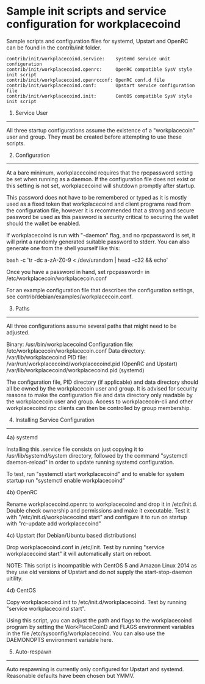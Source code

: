 Sample init scripts and service configuration for workplacecoind
==========================================================

Sample scripts and configuration files for systemd, Upstart and OpenRC
can be found in the contrib/init folder.

    contrib/init/workplacecoind.service:    systemd service unit configuration
    contrib/init/workplacecoind.openrc:     OpenRC compatible SysV style init script
    contrib/init/workplacecoind.openrcconf: OpenRC conf.d file
    contrib/init/workplacecoind.conf:       Upstart service configuration file
    contrib/init/workplacecoind.init:       CentOS compatible SysV style init script

1. Service User
---------------------------------

All three startup configurations assume the existence of a "workplacecoin" user
and group.  They must be created before attempting to use these scripts.

2. Configuration
---------------------------------

At a bare minimum, workplacecoind requires that the rpcpassword setting be set
when running as a daemon.  If the configuration file does not exist or this
setting is not set, workplacecoind will shutdown promptly after startup.

This password does not have to be remembered or typed as it is mostly used
as a fixed token that workplacecoind and client programs read from the configuration
file, however it is recommended that a strong and secure password be used
as this password is security critical to securing the wallet should the
wallet be enabled.

If workplacecoind is run with "-daemon" flag, and no rpcpassword is set, it will
print a randomly generated suitable password to stderr.  You can also
generate one from the shell yourself like this:

bash -c 'tr -dc a-zA-Z0-9 < /dev/urandom | head -c32 && echo'

Once you have a password in hand, set rpcpassword= in /etc/workplacecoin/workplacecoin.conf

For an example configuration file that describes the configuration settings,
see contrib/debian/examples/workplacecoin.conf.

3. Paths
---------------------------------

All three configurations assume several paths that might need to be adjusted.

Binary:              /usr/bin/workplacecoind
Configuration file:  /etc/workplacecoin/workplacecoin.conf
Data directory:      /var/lib/workplacecoind
PID file:            /var/run/workplacecoind/workplacecoind.pid (OpenRC and Upstart)
                     /var/lib/workplacecoind/workplacecoind.pid (systemd)

The configuration file, PID directory (if applicable) and data directory
should all be owned by the workplacecoin user and group.  It is advised for security
reasons to make the configuration file and data directory only readable by the
workplacecoin user and group.  Access to workplacecoin-cli and other workplacecoind rpc clients
can then be controlled by group membership.

4. Installing Service Configuration
-----------------------------------

4a) systemd

Installing this .service file consists on just copying it to
/usr/lib/systemd/system directory, followed by the command
"systemctl daemon-reload" in order to update running systemd configuration.

To test, run "systemctl start workplacecoind" and to enable for system startup run
"systemctl enable workplacecoind"

4b) OpenRC

Rename workplacecoind.openrc to workplacecoind and drop it in /etc/init.d.  Double
check ownership and permissions and make it executable.  Test it with
"/etc/init.d/workplacecoind start" and configure it to run on startup with
"rc-update add workplacecoind"

4c) Upstart (for Debian/Ubuntu based distributions)

Drop workplacecoind.conf in /etc/init.  Test by running "service workplacecoind start"
it will automatically start on reboot.

NOTE: This script is incompatible with CentOS 5 and Amazon Linux 2014 as they
use old versions of Upstart and do not supply the start-stop-daemon uitility.

4d) CentOS

Copy workplacecoind.init to /etc/init.d/workplacecoind. Test by running "service workplacecoind start".

Using this script, you can adjust the path and flags to the workplacecoind program by
setting the WorkPlaceCoinD and FLAGS environment variables in the file
/etc/sysconfig/workplacecoind. You can also use the DAEMONOPTS environment variable here.

5. Auto-respawn
-----------------------------------

Auto respawning is currently only configured for Upstart and systemd.
Reasonable defaults have been chosen but YMMV.
